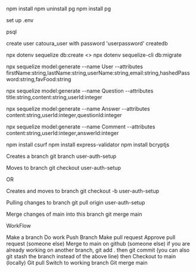 npm install
npm uninstall pg
npm install pg

set up .env


psql

create user catoura_user with password 'userpassword' createdb

npx dotenv sequelize db:create
<<OR>> npx dotenv sequelize-cli db:migrate

npx sequelize model:generate --name User --attributes firstName:string,lastName:string,userName:string,email:string,hashedPassword:string,favFood:string

npx sequelize model:generate --name Question --attributes title:string,content:string,userId:integer

npx sequelize model:generate --name Answer --attributes content:string,userId:integer,questionId:integer

npx sequelize model:generate --name Comment --attributes
content:string,userId:integer,answerId:integer


npm install csurf
npm install express-validator
npm install bcryptjs


Creates a branch
git branch user-auth-setup

Moves to branch
git checkout user-auth-setup

OR

Creates and moves to branch
git checkout -b user-auth-setup

Pulling changes to branch
git pull origin user-auth-setup

Merge changes of main into this branch
git merge main

WorkFlow

Make a branch
Do work
Push Branch
Make pull request
Approve pull request (someone else)
Merge to main on github (someone else)
if you are already working on another branch, git add . then git commit
(you  can also git stash the branch instead of the above line)
then Checkout to main (locally)
Git pull
Switch to working branch
Git merge main
